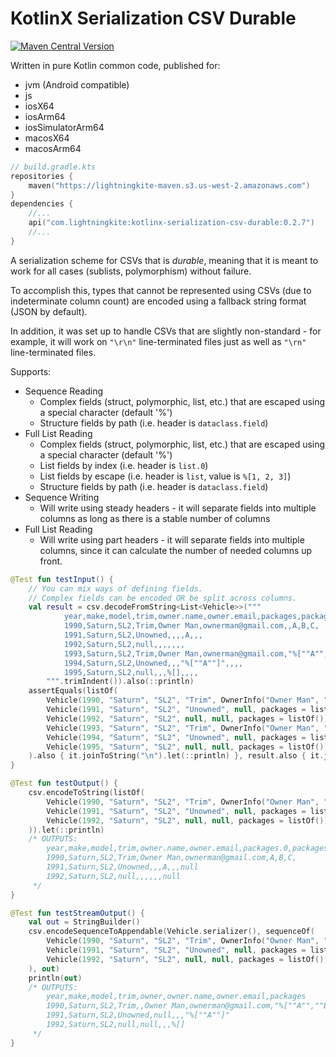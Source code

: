 # KotlinX Serialization CSV Durable

[![Maven Central Version](https://img.shields.io/maven-central/v/com.lightningkite/kotlinx-serialization-csv-durable)](https://central.sonatype.com/artifact/com.lightningkite/kotlinx-serialization-csv-durable)

Written in pure Kotlin common code, published for:

- jvm (Android compatible)
- js
- iosX64
- iosArm64
- iosSimulatorArm64
- macosX64
- macosArm64

```kotlin
// build.gradle.kts
repositories {
    maven("https://lightningkite-maven.s3.us-west-2.amazonaws.com")
}
dependencies {
    //...
    api("com.lightningkite:kotlinx-serialization-csv-durable:0.2.7")
    //...
}
```

A serialization scheme for CSVs that is *durable*, meaning that it is meant to work for all cases (sublists, polymorphism) without failure.

To accomplish this, types that cannot be represented using CSVs (due to indeterminate column count) are encoded using a fallback string format (JSON by default).

In addition, it was set up to handle CSVs that are slightly non-standard - for example, it will work on `"\r\n"` line-terminated files just as well as `"\rn"` line-terminated files.

Supports:

- Sequence Reading
  - Complex fields (struct, polymorphic, list, etc.) that are escaped using a special character (default '%')
  - Structure fields by path (i.e. header is `dataclass.field`)
- Full List Reading
    - Complex fields (struct, polymorphic, list, etc.) that are escaped using a special character (default '%')
    - List fields by index (i.e. header is `list.0`)
    - List fields by escape (i.e. header is `list`, value is `%[1, 2, 3]`)
    - Structure fields by path (i.e. header is `dataclass.field`)
- Sequence Writing
  - Will write using steady headers - it will separate fields into multiple columns as long as there is a stable number of columns 
- Full List Reading
  - Will write using part headers - it will separate fields into multiple columns, since it can calculate the number of needed columns up front.

```kotlin
@Test fun testInput() {
    // You can mix ways of defining fields.
    // Complex fields can be encoded OR be split across columns.
    val result = csv.decodeFromString<List<Vehicle>>("""
            year,make,model,trim,owner.name,owner.email,packages,packages.0,packages.1,packages.2,owner
            1990,Saturn,SL2,Trim,Owner Man,ownerman@gmail.com,,A,B,C,
            1991,Saturn,SL2,Unowned,,,,A,,,
            1992,Saturn,SL2,null,,,,,,,
            1993,Saturn,SL2,Trim,Owner Man,ownerman@gmail.com,"%[""A"",""B"",""C""]",,,,
            1994,Saturn,SL2,Unowned,,,"%[""A""]",,,,
            1995,Saturn,SL2,null,,,%[],,,,
        """.trimIndent()).also(::println)
    assertEquals(listOf(
        Vehicle(1990, "Saturn", "SL2", "Trim", OwnerInfo("Owner Man", "ownerman@gmail.com"), packages = listOf("A", "B", "C")),
        Vehicle(1991, "Saturn", "SL2", "Unowned", null, packages = listOf("A")),
        Vehicle(1992, "Saturn", "SL2", null, null, packages = listOf()),
        Vehicle(1993, "Saturn", "SL2", "Trim", OwnerInfo("Owner Man", "ownerman@gmail.com"), packages = listOf("A", "B", "C")),
        Vehicle(1994, "Saturn", "SL2", "Unowned", null, packages = listOf("A")),
        Vehicle(1995, "Saturn", "SL2", null, null, packages = listOf()),
    ).also { it.joinToString("\n").let(::println) }, result.also { it.joinToString("\n").let(::println) })
}

@Test fun testOutput() {
    csv.encodeToString(listOf(
        Vehicle(1990, "Saturn", "SL2", "Trim", OwnerInfo("Owner Man", "ownerman@gmail.com"), packages = listOf("A", "B", "C")),
        Vehicle(1991, "Saturn", "SL2", "Unowned", null, packages = listOf("A")),
        Vehicle(1992, "Saturn", "SL2", null, null, packages = listOf()),
    )).let(::println)
    /* OUTPUTS:
        year,make,model,trim,owner.name,owner.email,packages.0,packages.1,packages.2,owner
        1990,Saturn,SL2,Trim,Owner Man,ownerman@gmail.com,A,B,C,
        1991,Saturn,SL2,Unowned,,,A,,,null
        1992,Saturn,SL2,null,,,,,,null
     */
}

@Test fun testStreamOutput() {
    val out = StringBuilder()
    csv.encodeSequenceToAppendable(Vehicle.serializer(), sequenceOf(
        Vehicle(1990, "Saturn", "SL2", "Trim", OwnerInfo("Owner Man", "ownerman@gmail.com"), packages = listOf("A", "B", "C")),
        Vehicle(1991, "Saturn", "SL2", "Unowned", null, packages = listOf("A")),
        Vehicle(1992, "Saturn", "SL2", null, null, packages = listOf()),
    ), out)
    println(out)
    /* OUTPUTS:
        year,make,model,trim,owner,owner.name,owner.email,packages
        1990,Saturn,SL2,Trim,,Owner Man,ownerman@gmail.com,"%[""A"",""B"",""C""]"
        1991,Saturn,SL2,Unowned,null,,,"%[""A""]"
        1992,Saturn,SL2,null,null,,,%[]
     */
}
```
